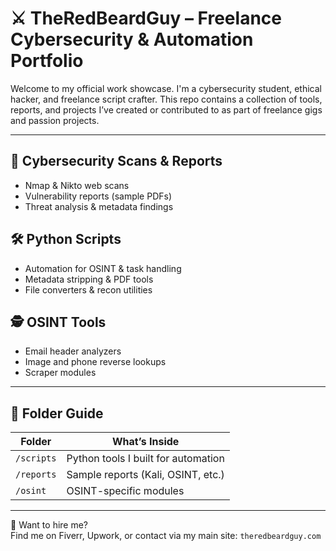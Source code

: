 # ⚔️ TheRedBeardGuy – Freelance Cybersecurity & Automation Portfolio

Welcome to my official work showcase. I'm a cybersecurity student, ethical hacker, and freelance script crafter. This repo contains a collection of tools, reports, and projects I’ve created or contributed to as part of freelance gigs and passion projects.

---

## 🔐 Cybersecurity Scans & Reports
- Nmap & Nikto web scans
- Vulnerability reports (sample PDFs)
- Threat analysis & metadata findings

## 🛠️ Python Scripts
- Automation for OSINT & task handling
- Metadata stripping & PDF tools
- File converters & recon utilities

## 🕵️ OSINT Tools
- Email header analyzers
- Image and phone reverse lookups
- Scraper modules

---

## 📂 Folder Guide

| Folder       | What’s Inside                        |
|--------------|--------------------------------------|
| `/scripts`   | Python tools I built for automation  |
| `/reports`   | Sample reports (Kali, OSINT, etc.)   |
| `/osint`     | OSINT-specific modules               |

---

🧠 Want to hire me?  
Find me on Fiverr, Upwork, or contact via my main site: `theredbeardguy.com`
